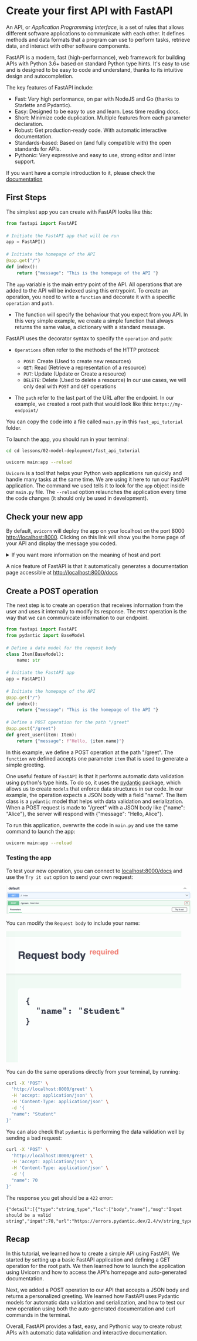 # Create your first API with FastAPI

An API, or *Application Programming Interface*, is a set of rules that allows different software applications to communicate with each other. It defines methods and data formats that a program can use to perform tasks, retrieve data, and interact with other software components.

FastAPI is a modern, fast (high-performance), web framework for building APIs with Python 3.6+ based on standard Python type hints. It's easy to use and is designed to be easy to code and understand, thanks to its intuitive design and autocompletion.

The key features of FastAPI include:
- Fast: Very high performance, on par with NodeJS and Go (thanks to Starlette and Pydantic).
- Easy: Designed to be easy to use and learn. Less time reading docs.
- Short: Minimize code duplication. Multiple features from each parameter declaration.
- Robust: Get production-ready code. With automatic interactive documentation.
- Standards-based: Based on (and fully compatible with) the open standards for APIs.
- Pythonic: Very expressive and easy to use, strong editor and linter support.

If you want have a comple introduction to it, please check the [documentation](https://fastapi.tiangolo.com/)

## First Steps

The simplest app you can create with FastAPI looks like this:

```python
from fastapi import FastAPI

# Initiate the FastAPI app that will be run
app = FastAPI()

# Initiate the homepage of the API
@app.get("/")
def index():
    return {"message": "This is the homepage of the API "}
```

The `app` variable is the main entry point of the API. All operations that are added to the API will be indexed using this entrypoint. To create an operation, you need to write a `function` and decorate it with a specific `operation` and `path`.

-  The function will specify the behaviour that you expect from you API. In this very simple example, we create a simple function that always returns the same value, a dictionary with a standard message.

FastAPI uses the decorator syntax to specify the `operation` and `path`:

-  `Operations` often refer to the methods of the HTTP protocol:
    - `POST`: Create (Used to create new resources)
    - `GET`: Read (Retrieve a representation of a resource)
    - `PUT`: Update (Update or Create a resource)
    - `DELETE`: Delete (Used to delete a resource)
    In our use cases, we will only deal with `POST` and `GET` operations

- The `path` refer to the last part of the URL after the endpoint. In our example, we created a root path that would look like this:
    ```https://my-endpoint/```

You can copy the code into a file called `main.py` in this `fast_api_tutorial` folder.

To launch the app, you should run in your terminal:

```bash
cd cd lessons/02-model-deployment/fast_api_tutorial
```

```bash
uvicorn main:app --reload
```

`Uvicorn` is a tool that helps your Python web applications run quickly and handle many tasks at the same time. We are using it here to run our FastAPI application. The command we used tells it to look for the `app` object inside our `main.py` file. The `--reload` option relaunches the application every time the code changes (it should only be used in development).

## Check your new app

By default, `uvicorn` will deploy the app on your localhost on the port 8000 [http://localhost:8000](http://localhost:8000). Clicking on this link will show you the home page of your API and display the message you coded.

<details>
<summary> If you want more information on the meaning of host and port</summary>

> **Host**: In networking, a host refers to a device that is connected to a network and can send or receive data. For example, a computer, smartphone, or server can be referred to as a host in a network.

> **Port**: A port is a specific point where data can enter or leave a host. It is associated with a specific process or service in the host system. For example, web servers typically listen on port 80 for incoming HTTP requests.

- [Host vs Localhost vs Port](https://stackoverflow.com/questions/1946193/whats-the-whole-point-of-localhost-hosts-and-ports-at-all)
- [127.0.0.1 vs 0.0.0.0](https://stackoverflow.com/questions/20778771/what-is-the-difference-between-0-0-0-0-127-0-0-1-and-localhost)

</details>

A nice feature of FastAPI is that it automatically generates a documentation page accessible at [http://localhost:8000/docs](http://localhost:8000/docs)


## Create a POST operation

The next step is to create an operation that receives information from the user and uses it internally to modify its response. The `POST` operation is the way that we can communicate information to our endpoint.

```python
from fastapi import FastAPI
from pydantic import BaseModel

# Define a data model for the request body
class Item(BaseModel):
    name: str

# Initiate the FastAPI app
app = FastAPI()

# Initiate the homepage of the API
@app.get("/")
def index():
    return {"message": "This is the homepage of the API "}

# Define a POST operation for the path "/greet"
@app.post("/greet")
def greet_user(item: Item):
    return {"message": f"Hello, {item.name}"}
```

In this example, we define a POST operation at the path "/greet". The `function` we defined accepts one parameter `item` that is used to generate a simple greeting.

One useful feature of `FastAPI` is that it performs automatic data validation using python's type hints. To do so, it uses the [pydantic](https://docs.pydantic.dev/latest/) package, which allows us to create `models` that enforce data structures in our code. In our example, the operation expects a JSON body with a field "name". The Item class is a `pydantic` model that helps with data validation and serialization. When a POST request is made to "/greet" with a JSON body like {"name": "Alice"}, the server will respond with {"message": "Hello, Alice"}.

To run this application, overwrite the code in `main.py` and use the same command to launch the app:

```bash
uvicorn main:app --reload
```

### Testing the app

To test your new operation, you can connect to [localhost:8000/docs](localhost:8000/docs) and use the `Try it out` option to send your own request:

![Try it out](images/try_it_out.png)

You can modify the `Request body` to include your name:

![Request Body](images/request_body.png)

You can do the same operations directly from your terminal, by running:

```bash
curl -X 'POST' \
  'http://localhost:8000/greet' \
  -H 'accept: application/json' \
  -H 'Content-Type: application/json' \
  -d '{
  "name": "Student"
}'
```

You can also check that `pydantic` is performing the data validation well by sending a bad request:

```bash
curl -X 'POST' \
  'http://localhost:8000/greet' \
  -H 'accept: application/json' \
  -H 'Content-Type: application/json' \
  -d '{
  "name": 70
}'
```

The response you get should be a `422` error:

```
{"detail":[{"type":"string_type","loc":["body","name"],"msg":"Input should be a valid string","input":70,"url":"https://errors.pydantic.dev/2.4/v/string_type"}]}
```

## Recap

In this tutorial, we learned how to create a simple API using FastAPI. We started by setting up a basic FastAPI application and defining a GET operation for the root path. We then learned how to launch the application using Uvicorn and how to access the API's homepage and auto-generated documentation.

Next, we added a POST operation to our API that accepts a JSON body and returns a personalized greeting. We learned how FastAPI uses Pydantic models for automatic data validation and serialization, and how to test our new operation using both the auto-generated documentation and curl commands in the terminal.

Overall, FastAPI provides a fast, easy, and Pythonic way to create robust APIs with automatic data validation and interactive documentation.
